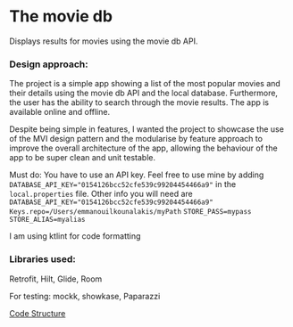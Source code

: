 # The movie db
Displays results for movies using the movie db API.

### Design approach:
The project is a simple app showing a list of the most popular movies and their details using the 
movie db API and the local database. Furthermore, the user has the ability to search through the 
movie results. The app is available online and offline.

Despite being simple in features, I wanted the project to showcase the use of the MVI design pattern
and the modularise by feature approach to improve the overall architecture of the app, allowing the
behaviour of the app to be super clean and unit testable.

Must do:
You have to use an API key. Feel free to use mine by adding `DATABASE_API_KEY="0154126bcc52cfe539c99204454466a9"` in the `local.properties` file.
Other info you will need are
`DATABASE_API_KEY="0154126bcc52cfe539c99204454466a9"`
`Keys.repo=/Users/emmanouilkounalakis/myPath`
`STORE_PASS=mypass`
`STORE_ALIAS=myalias`

I am using ktlint for code formatting

### Libraries used:
Retrofit, Hilt, Glide, Room

For testing: mockk, showkase, Paparazzi

[Code Structure](docs/architecture.md)
